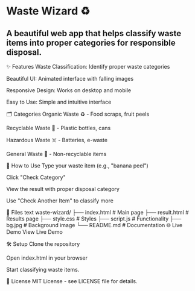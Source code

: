 # Waste Wizard ♻️
## A beautiful web app that helps classify waste items into proper categories for responsible disposal.
✨ Features
Waste Classification: Identify proper waste categories

Beautiful UI: Animated interface with falling images

Responsive Design: Works on desktop and mobile

Easy to Use: Simple and intuitive interface

🗂️ Categories
Organic Waste ♻️ - Food scraps, fruit peels

Recyclable Waste 🧴 - Plastic bottles, cans

Hazardous Waste ☠️ - Batteries, e-waste

General Waste 🚮 - Non-recyclable items

🚀 How to Use
Type your waste item (e.g., "banana peel")

Click "Check Category"

View the result with proper disposal category

Use "Check Another Item" to classify more

📁 Files
text
waste-wizard/
├── index.html          # Main page
├── result.html         # Results page
├── style.css           # Styles
├── script.js           # Functionality
├── bg.jpg              # Background image
└── README.md           # Documentation
🌐 Live Demo
View Live Demo

🛠️ Setup
Clone the repository

Open index.html in your browser

Start classifying waste items.

📝 License
MIT License - see LICENSE file for details.
